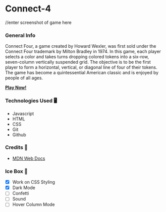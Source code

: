 # **Connect-4**

//enter screenshot of game here 

### **General Info**

Connect Four, a game created by Howard Wexler, was first sold under the Connect Four trademark by Milton Bradley in 1974. In this game, each player selects a color and takes turns dropping colored tokens into a six-row, seven-column vertically suspended grid. The objective is to be the first player to form a horizontal, vertical, or diagonal line of four of their tokens. The game has become a quintessential American classic and is enjoyed by people of all ages.

**[Play Now!](https://matts-connect-four-game.netlify.app/)**

### **Technologies Used 🖥️** 

* Javascript
* HTML
* CSS
* Git
* Github

### **Credits 🙌**

* [MDN Web Docs](https://developer.mozilla.org/en-US/)


### **Ice Box 🧊**

- [x] Work on CSS Styling 
- [x] Dark Mode
- [ ] Confetti
- [ ] Sound
- [ ] Hover Column Mode
